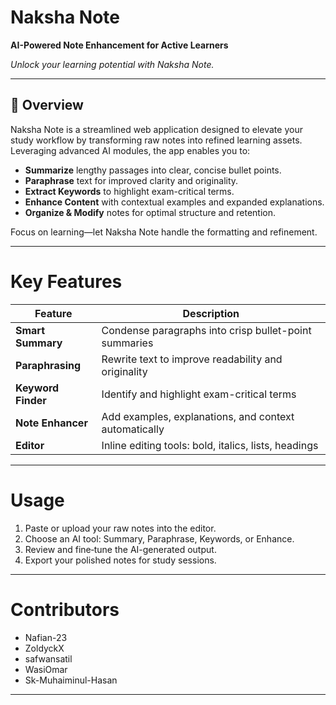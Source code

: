 # Naksha Note

**AI-Powered Note Enhancement for Active Learners**

_Unlock your learning potential with Naksha Note._

---

## 📖 Overview

Naksha Note is a streamlined web application designed to elevate your study workflow by transforming raw notes into refined learning assets. Leveraging advanced AI modules, the app enables you to:

- **Summarize** lengthy passages into clear, concise bullet points.
- **Paraphrase** text for improved clarity and originality.
- **Extract Keywords** to highlight exam-critical terms.
- **Enhance Content** with contextual examples and expanded explanations.
- **Organize & Modify** notes for optimal structure and retention.

Focus on learning—let Naksha Note handle the formatting and refinement.

---

# Key Features

| Feature           | Description                                           |
|-------------------|-------------------------------------------------------|
| **Smart Summary** | Condense paragraphs into crisp bullet-point summaries |
| **Paraphrasing**  | Rewrite text to improve readability and originality   |
| **Keyword Finder**| Identify and highlight exam-critical terms            |
| **Note Enhancer** | Add examples, explanations, and context automatically |
| **Editor**        | Inline editing tools: bold, italics, lists, headings  |


---


# Usage

1. Paste or upload your raw notes into the editor.
2. Choose an AI tool: Summary, Paraphrase, Keywords, or Enhance.
3. Review and fine‑tune the AI-generated output.
4. Export your polished notes for study sessions.

---

# Contributors

- Nafian-23
- ZoldyckX
- safwansatil
- WasiOmar
- Sk-Muhaiminul-Hasan

---




